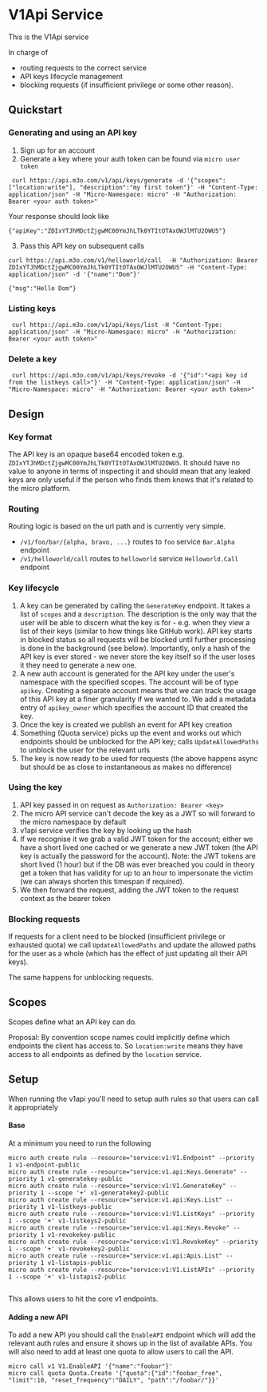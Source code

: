 # V1Api Service

This is the V1Api service

In charge of
- routing requests to the correct service
- API keys lifecycle management
- blocking requests (if insufficient privilege or some other reason).

## Quickstart 

### Generating and using an API key
1. Sign up for an account
2. Generate a key where your auth token can be found via `micro user token`
```
 curl https://api.m3o.com/v1/api/keys/generate -d '{"scopes":["location:write"], "description":"my first token"}' -H "Content-Type: application/json" -H "Micro-Namespace: micro" -H "Authorization: Bearer <your auth token>" 
```
Your response should look like
```
{"apiKey":"ZDIxYTJhMDctZjgwMC00YmJhLTk0YTItOTAxOWJlMTU2OWU5"}
```
3. Pass this API key on subsequent calls
```
curl https://api.m3o.com/v1/helloworld/call  -H "Authorization: Bearer ZDIxYTJhMDctZjgwMC00YmJhLTk0YTItOTAxOWJlMTU2OWU5" -H "Content-Type: application/json" -d '{"name":"Dom"}'

{"msg":"Hello Dom"}                       
```

### Listing keys
```
 curl https://api.m3o.com/v1/api/keys/list -H "Content-Type: application/json" -H "Micro-Namespace: micro" -H "Authorization: Bearer <your auth token>" 
```

### Delete a key
```
 curl https://api.m3o.com/v1/api/keys/revoke -d '{"id":"<api key id from the listkeys call>"}' -H "Content-Type: application/json" -H "Micro-Namespace: micro" -H "Authorization: Bearer <your auth token>" 
```


## Design

### Key format
The API key is an opaque base64 encoded token e.g. `ZDIxYTJhMDctZjgwMC00YmJhLTk0YTItOTAxOWJlMTU2OWU5`. It should have no value to anyone in terms of inspecting it and should mean that any leaked keys are only useful if the person who finds them knows that it's related to the micro platform.

### Routing
Routing logic is based on the url path and is currently very simple.
- `/v1/foo/bar/{alpha, bravo, ...}` routes to `foo` service `Bar.Alpha` endpoint
- `/v1/helloworld/call` routes to `helloworld` service `Helloworld.Call` endpoint

### Key lifecycle
1. A key can be generated by calling the `GenerateKey` endpoint. It takes a list of `scopes` and a `description`. The description is the only way that the user will be able to discern what the key is for - e.g. when they view a list of their keys (similar to how things like GitHub work). API key starts in blocked status so all requests will be blocked until further processing is done in the background (see below). Importantly, only a hash of the API key is ever stored - we never store the key itself so if the user loses it they need to generate a new one.
2. A new auth account is generated for the API key under the user's namespace with the specified scopes. The account will be of type `apikey`. Creating a separate account means that we can track the usage of this API key at a finer granularity if we wanted to. We add a metadata entry of `apikey_owner` which specifies the account ID that created the key. 
2. Once the key is created we publish an event for API key creation
3. Something (Quota service) picks up the event and works out which endpoints should be unblocked for the API key; calls `UpdateAllowedPaths` to unblock the user for the relevant urls
4. The key is now ready to be used for requests (the above happens async but should be as close to instantaneous as makes no difference)

### Using the key
1. API key passed in on request as `Authorization: Bearer <key>`
2. The micro API service can't decode the key as a JWT so will forward to the micro namespace by default
3. v1api service verifies the key by looking up the hash 
4. If we recognise it we grab a valid JWT token for the account; either we have a short lived one cached or we generate a new JWT token (the API key is actually the password for the account). Note: the JWT tokens are short lived (1 hour) but if the DB was ever breached you could in theory get a token that has validity for up to an hour to impersonate the victim (we can always shorten this timespan if required). 
5. We then forward the request, adding the JWT token to the request context as the bearer token

### Blocking requests
If requests for a client need to be blocked (insufficient privilege or exhausted quota) we call `UpdateAllowedPaths` and update the allowed paths for the user as a whole (which has the effect of just updating all their API keys). 

The same happens for unblocking requests.

## Scopes
Scopes define what an API key can do. 

Proposal: By convention scope names could implicitly define which endpoints the client has access to. So `location:write` means they have access to all endpoints as defined by the `location` service. 

## Setup
When running the v1api you'll need to setup auth rules so that users can call it appropriately

#### Base
At a minimum you need to run the following 
```
micro auth create rule --resource="service:v1:V1.Endpoint" --priority 1 v1-endpoint-public
micro auth create rule --resource="service:v1.api:Keys.Generate" --priority 1 v1-generatekey-public
micro auth create rule --resource="service:v1:V1.GenerateKey" --priority 1 --scope '+' v1-generatekey2-public
micro auth create rule --resource="service:v1.api:Keys.List" --priority 1 v1-listkeys-public
micro auth create rule --resource="service:v1:V1.ListKeys" --priority 1 --scope '+' v1-listkeys2-public
micro auth create rule --resource="service:v1.api:Keys.Revoke" --priority 1 v1-revokekey-public
micro auth create rule --resource="service:v1:V1.RevokeKey" --priority 1 --scope '+' v1-revokekey2-public
micro auth create rule --resource="service:v1.api:Apis.List" --priority 1 v1-listapis-public
micro auth create rule --resource="service:v1:V1.ListAPIs" --priority 1 --scope '+' v1-listapis2-public 
 
```

This allows users to hit the core v1 endpoints. 

#### Adding a new API
To add a new API you should call the `EnableAPI` endpoint which will add the relevant auth rules and ensure it shows up in the list of available APIs. You will also need to add at least one quota to allow users to call the API.
```
micro call v1 V1.EnableAPI '{"name":"foobar"}'
micro call quota Quota.Create '{"quota":{"id":"foobar_free", "limit":10, "reset_frequency":"DAILY", "path":"/foobar/"}}'
```
